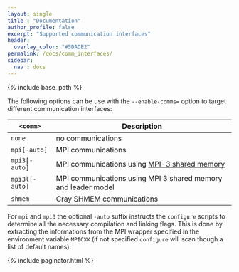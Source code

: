 ```yaml
---
layout: single
title : "Documentation"
author_profile: false
excerpt: "Supported communication interfaces"
header:
  overlay_color: "#5DADE2"
permalink: /docs/comm_interfaces/
sidebar:
  nav : docs
---
```

{% include base_path %}

The following options can be use with the `--enable-comms=` option to target different communication interfaces:

| `<comm>`      | Description                                  |
| ------------- | -------------------------------------------- |
| `none`        | no communications                            |
| `mpi[-auto]`  | MPI communications                           |
| `mpi3[-auto]` | MPI communications using [MPI-3 shared memory](https://software.intel.com/sites/default/files/managed/eb/54/An_Introduction_to_MPI-3.pdf) |
| `mpi3l[-auto]` | MPI communications using MPI 3 shared memory and leader model |
| `shmem `      | Cray SHMEM communications                    |

For `mpi` and `mpi3` the optional `-auto` suffix instructs the `configure` scripts to determine all the necessary compilation and linking flags. This is done by extracting the informations from the MPI wrapper specified in the environment variable `MPICXX` (if not specified `configure` will scan though a list of default names).

{% include paginator.html %}
